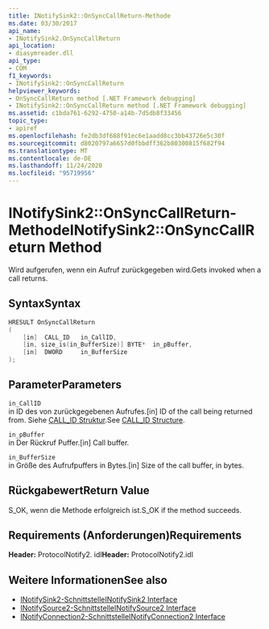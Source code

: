 ```yaml
---
title: INotifySink2::OnSyncCallReturn-Methode
ms.date: 03/30/2017
api_name:
- INotifySink2.OnSyncCallReturn
api_location:
- diasymreader.dll
api_type:
- COM
f1_keywords:
- INotifySink2::OnSyncCallReturn
helpviewer_keywords:
- OnSyncCallReturn method [.NET Framework debugging]
- INotifySink2::OnSyncCallReturn method [.NET Framework debugging]
ms.assetid: c1bda761-6292-4750-a14b-7d5db8f33456
topic_type:
- apiref
ms.openlocfilehash: fe2db3df688f91ec6e1aadd8cc3bb43726e5c30f
ms.sourcegitcommit: d8020797a6657d0fbbdff362b80300815f682f94
ms.translationtype: MT
ms.contentlocale: de-DE
ms.lasthandoff: 11/24/2020
ms.locfileid: "95719956"
---
```

# <a name="inotifysink2onsynccallreturn-method"></a><span data-ttu-id="0463c-102">INotifySink2::OnSyncCallReturn-Methode</span><span class="sxs-lookup"><span data-stu-id="0463c-102">INotifySink2::OnSyncCallReturn Method</span></span>

<span data-ttu-id="0463c-103">Wird aufgerufen, wenn ein Aufruf zurückgegeben wird.</span><span class="sxs-lookup"><span data-stu-id="0463c-103">Gets invoked when a call returns.</span></span>  
  
## <a name="syntax"></a><span data-ttu-id="0463c-104">Syntax</span><span class="sxs-lookup"><span data-stu-id="0463c-104">Syntax</span></span>  
  
```cpp  
HRESULT OnSyncCallReturn  
(  
    [in]  CALL_ID   in_CallID,  
    [in, size_is(in_BufferSize)] BYTE*  in_pBuffer,  
    [in]  DWORD     in_BufferSize  
);  
```  
  
## <a name="parameters"></a><span data-ttu-id="0463c-105">Parameter</span><span class="sxs-lookup"><span data-stu-id="0463c-105">Parameters</span></span>  

 `in_CallID`  
 <span data-ttu-id="0463c-106">in ID des von zurückgegebenen Aufrufes.</span><span class="sxs-lookup"><span data-stu-id="0463c-106">[in] ID of the call being returned from.</span></span> <span data-ttu-id="0463c-107">Siehe [CALL_ID Struktur](call-id-structure.md).</span><span class="sxs-lookup"><span data-stu-id="0463c-107">See [CALL_ID Structure](call-id-structure.md).</span></span>  
  
 `in_pBuffer`  
 <span data-ttu-id="0463c-108">in Der Rückruf Puffer.</span><span class="sxs-lookup"><span data-stu-id="0463c-108">[in] Call buffer.</span></span>  
  
 `in_BufferSize`  
 <span data-ttu-id="0463c-109">in Größe des Aufrufpuffers in Bytes.</span><span class="sxs-lookup"><span data-stu-id="0463c-109">[in] Size of the call buffer, in bytes.</span></span>  
  
## <a name="return-value"></a><span data-ttu-id="0463c-110">Rückgabewert</span><span class="sxs-lookup"><span data-stu-id="0463c-110">Return Value</span></span>  

 <span data-ttu-id="0463c-111">S_OK, wenn die Methode erfolgreich ist.</span><span class="sxs-lookup"><span data-stu-id="0463c-111">S_OK if the method succeeds.</span></span>  
  
## <a name="requirements"></a><span data-ttu-id="0463c-112">Requirements (Anforderungen)</span><span class="sxs-lookup"><span data-stu-id="0463c-112">Requirements</span></span>  

 <span data-ttu-id="0463c-113">**Header:** ProtocolNotify2. idl</span><span class="sxs-lookup"><span data-stu-id="0463c-113">**Header:** ProtocolNotify2.idl</span></span>  
  
## <a name="see-also"></a><span data-ttu-id="0463c-114">Weitere Informationen</span><span class="sxs-lookup"><span data-stu-id="0463c-114">See also</span></span>

- [<span data-ttu-id="0463c-115">INotifySink2-Schnittstelle</span><span class="sxs-lookup"><span data-stu-id="0463c-115">INotifySink2 Interface</span></span>](inotifysink2-interface.md)
- [<span data-ttu-id="0463c-116">INotifySource2-Schnittstelle</span><span class="sxs-lookup"><span data-stu-id="0463c-116">INotifySource2 Interface</span></span>](inotifysource2-interface.md)
- [<span data-ttu-id="0463c-117">INotifyConnection2-Schnittstelle</span><span class="sxs-lookup"><span data-stu-id="0463c-117">INotifyConnection2 Interface</span></span>](inotifyconnection2-interface.md)
